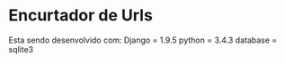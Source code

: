 # Encurtador de Urls

Esta sendo desenvolvido com:
Django = 1.9.5
python = 3.4.3
database = sqlite3
